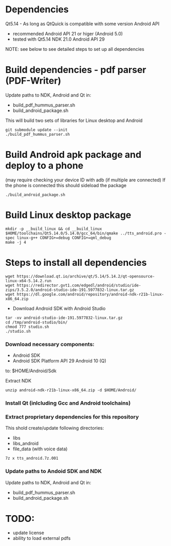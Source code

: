 
# Dependencies
Qt5.14 - As long as QtQuick is compatible with some version Android API
- recommended Android API 21 or higer (Android 5.0)
- tested with Qt5.14 NDK 21.0 Android API 29

NOTE: see below to see detailed steps to set up all dependencies

# Build dependencies - pdf parser (PDF-Writer)

Update paths to NDK, Android and Qt in:
- build_pdf_hummus_parser.sh
- build_android_package.sh

This will build two sets of libraries for Linux desktop and Android
```
git submodule update --init
./build_pdf_hummus_parser.sh
```

# Build Android apk package and deploy to a phone
(may require checking your device ID with adb (if multiple are connected)
If the phone is connected this should sideload the package
```
./build_android_package.sh
```

# Build Linux desktop package

```
mkdir -p __build_linux && cd __build_linux
$HOME/toolchains/Qt5.14.0/5.14.0/gcc_64/bin/qmake ../tts_android.pro -spec linux-g++ CONFIG+=debug CONFIG+=qml_debug
make -j 4
```

# Steps to install all dependencies

```
wget https://download.qt.io/archive/qt/5.14/5.14.2/qt-opensource-linux-x64-5.14.2.run
wget https://redirector.gvt1.com/edgedl/android/studio/ide-zips/3.5.2.0/android-studio-ide-191.5977832-linux.tar.gz
wget https://dl.google.com/android/repository/android-ndk-r21b-linux-x86_64.zip
```
- Download Android SDK with Android Studio
```
tar -xv android-studio-ide-191.5977832-linux.tar.gz
cd /tmp/android-studio/bin/
chmod 777 studio.sh
./studio.sh
```
### Download necessary components:
- Android SDK
- Android SDK Platform API 29 Android 10 (Q)

to: $HOME/Android/Sdk

Extract NDK
```
unzip android-ndk-r21b-linux-x86_64.zip -d $HOME/Android/
```
### Install Qt (inlcluding Gcc and Android toolchains)

### Extract proprietary dependencies for this repository
This shold create/update following directories:
- libs
- libs_android
- file_data (with voice data)
```
7z x tts_android.7z.001
```


### Update paths to Andoid SDK and NDK

Update paths to NDK, Android and Qt in:
- build_pdf_hummus_parser.sh
- build_android_package.sh


# TODO:
- update license
- ability to load external pdfs


